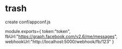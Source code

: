 # trash
create  conf/appconf.js 

module.exports={
    token:"token",
    fbUrl:"https://graph.facebook.com/v2.6/me/messages",
    webhookUrl:"http://localhost:5000/webhook/fb/123"
}
